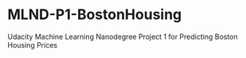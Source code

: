 # MLND-P1-BostonHousing
Udacity Machine Learning Nanodegree Project 1 for Predicting Boston Housing Prices
